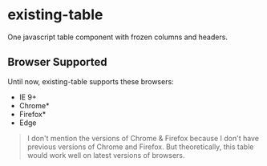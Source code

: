 # existing-table
One javascript table component with frozen columns and headers.

## Browser Supported
Until now, existing-table supports these browsers:

- IE 9+
- Chrome*
- Firefox*
- Edge

> I don't mention the versions of Chrome & Firefox because I don't have previous versions of Chrome and Firefox. But theoretically, this table would work well on latest versions of browsers.